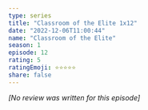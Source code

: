 ```yaml
---
type: series
title: "Classroom of the Elite 1x12"
date: "2022-12-06T11:00:44"
name: "Classroom of the Elite"
season: 1
episode: 12
rating: 5
ratingEmoji: ⭐️⭐️⭐️⭐️⭐️
share: false
---
```


_[No review was written for this episode]_

